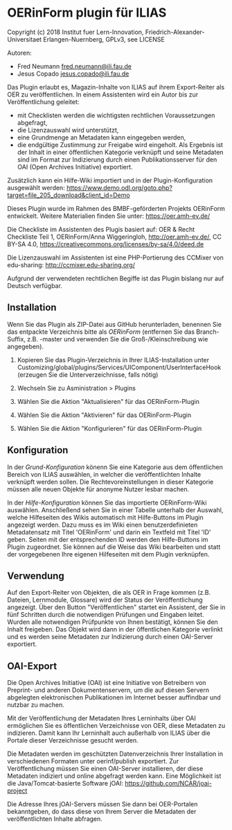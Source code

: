 OERinForm plugin für ILIAS
==========================

Copyright (c) 2018 Institut fuer Lern-Innovation, Friedrich-Alexander-Universitaet Erlangen-Nuernberg, GPLv3, see LICENSE

Autoren:
* Fred Neumann <fred.neumann@ili.fau.de>
* Jesus Copado <jesus.copado@ili.fau.de>

Das Plugin erlaubt es, Magazin-Inhalte von ILIAS auf ihrem Export-Reiter als OER zu veröffentlichen.
In einem Assistenten wird ein Autor bis zur Veröffentlichung geleitet:
* mit Checklisten werden die wichtigsten rechtlichen Voraussetzungen abgefragt,
* die Lizenzauswahl wird unterstützt,
* eine Grundmenge  an Metadaten kann eingegeben werden,
* die endgültige Zustimmung zur Freigabe wird eingeholt.
Als Ergebnis ist der Inhalt in einer öffentlichen Kategorie verknüpft und seine Metadaten sind im Format
zur Indizierung durch einen Publikationsserver für den OAI (Open Archives Initiative) exportiert.

Zusätzlich kann ein Hilfe-Wiki importiert und in der Plugin-Konfiguration ausgewählt werden:
https://www.demo.odl.org/goto.php?target=file_205_download&client_id=Demo


Dieses Plugin wurde im Rahmen des BMBF-geförderten Projekts OERinForm entwickelt. Weitere Materialien finden Sie unter:
https://oer.amh-ev.de/

Die Checkliste im Assistenten des Plugis basiert auf:
OER & Recht Checkliste Teil 1, OERinForm/Anna Wiggeringloh, http://oer.amh-ev.de/, CC BY-SA 4.0,
https://creativecommons.org/licenses/by-sa/4.0/deed.de

Die Lizenzauswahl im Assistenten ist eine PHP-Portierung des CCMixer von edu-sharing:
http://ccmixer.edu-sharing.org/


Aufgrund der verwendeten rechtlichen Begiffe ist das Plugin bislang nur auf Deutsch verfügbar.

Installation
------------

Wenn Sie das Plugin als ZIP-Datei aus GitHub herunterladen, benennen Sie das entpackte Verzeichnis bitte als *OERinForm*
(entfernen Sie das Branch-Suffix, z.B. -master und verwenden Sie die Groß-/Kleinschreibung wie angegeben).

1. Kopieren Sie das Plugin-Verzeichnis in Ihrer ILIAS-Installation unter
Customizing/global/plugins/Services/UIComponent/UserInterfaceHook
(erzeugen Sie die Unterverzeichnisse, falls nötig)

2. Wechseln Sie zu Asministration > Plugins
3. Wählen Sie die Aktion  "Aktualisieren" für das OERinForm-Plugin
4. Wählen Sie die Aktion  "Aktivieren" für das OERinForm-Plugin
5. Wählen Sie die Aktion "Konfigurieren" für das OERinForm-Plugin

Konfiguration
-------------

In der *Grund-Konfiguration* könenn Sie eine Kategorie aus dem öffentlichen Bereich von ILIAS auswählen, in welcher die veröffentlichten Inhalte verknüpft werden sollen.
Die Rechtevoreinstellungen in dieser Kategorie müssen alle neuen Objekte für anonyme Nutzer lesbar machen.

In der *Hilfe-Konfiguration* können Sie das importierte OERinForm-Wiki auswählen.
Anschließend sehen Sie in einer Tabelle unterhalb der Auswahl, welche Hilfeseiten des Wikis automatisch mit Hilfe-Buttons im Plugin angezeigt werden.
Dazu muss es im Wiki einen benutzerdefinieten Metadatensatz mit Titel 'OERinForm' und darin ein Textfeld mit Titel 'ID' geben.
Seiten mit der entsprechenden ID werden den Hilfe-Buttons im Plugin zugeordnet.
Sie können auf die Weise das Wiki bearbeiten und statt der vorgegebenen Ihre eigenen Hilfeseiten mit dem Plugin verknüpfen.

Verwendung
----------

Auf den Export-Reiter von Objekten, die als OER in Frage kommen (z.B. Dateien, Lernmodule, Glossare) wird der Status der Veröffentlichung angezeigt.
Über den Button "Veröffentlichen" startet ein Assistent, der Sie in fünf Schritten durch die notwendigen Prüfungen und Eingaben leitet. Wurden alle notwendigen
Prüfpunkte von Ihnen bestätigt, können Sie den Inhalt freigeben. Das Objekt wird dann in der öffentlichen Kategorie verlinkt und es werden seine Metadaten zur Indizierung
durch einen OAI-Server exportiert.

OAI-Export
----------
Die Open Archives Initiative (OAI) ist eine Initiative von Betreibern von Preprint- und anderen Dokumentenservern,
um die auf diesen Servern abgelegten elektronischen Publikationen im Internet besser auffindbar und nutzbar zu machen.

Mit der Veröffentlichung der Metadaten Ihres Lerninhalts über OAI ermöglichen Sie es öffentlichen Verzeichnisse von OER, diese Metadaten zu indizieren.
Damit kann Ihr Lerninhalt auch außerhalb von ILIAS über die Portale dieser Verzeichnisse gesucht werden.

Die Metadaten werden im geschützten Datenverzeichnis Ihrer Installation in verschiedenen Formaten unter oerinf/publish exportiert.
Zur Veröffentlichung müssen Sie einen OAI-Server installieren, der diese Metadaten indiziert und online abgefragt werden kann.
Eine Möglichkeit ist die Java/Tomcat-basierte Software jOAI:
https://github.com/NCAR/joai-project

Die Adresse Ihres jOAI-Servers müssen Sie dann bei OER-Portalen bekanntgeben, do dass diese von Ihrem Server die Metadaten der veröffentlichten Inhalte abfragen.
